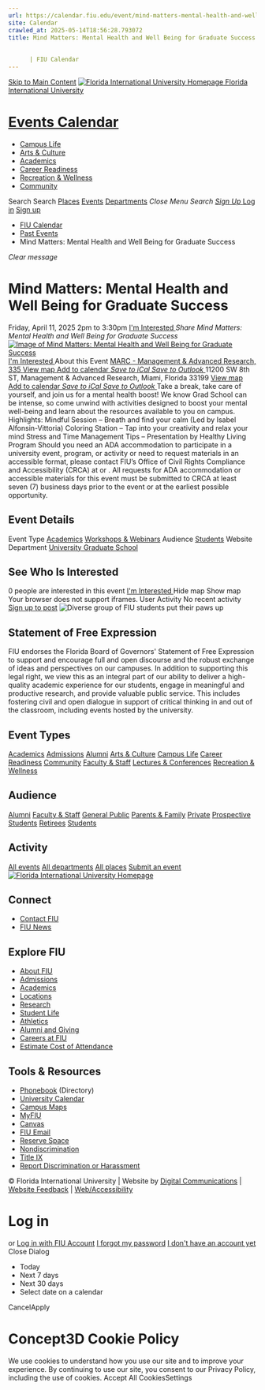 ```yaml
---
url: https://calendar.fiu.edu/event/mind-matters-mental-health-and-well-being-for-graduate-success
site: Calendar
crawled_at: 2025-05-14T18:56:28.793072
title: Mind Matters: Mental Health and Well Being for Graduate Success
    
    
      | FIU Calendar
---
```


[Skip to Main Content](https://calendar.fiu.edu/event/mind-matters-mental-health-and-well-being-for-graduate-success#main-content)
[![Florida International University Homepage](https://digicdn.fiu.edu/core/_assets/images/logo-top.png) Florida International University](https://www.fiu.edu)
# [Events Calendar ](https://calendar.fiu.edu/)
  * [Campus Life](https://calendar.fiu.edu/calendar?event_types%5B%5D=127595)
  * [Arts & Culture](https://calendar.fiu.edu/calendar?event_types%5B%5D=127590)
  * [Academics](https://calendar.fiu.edu/calendar?event_types%5B%5D=127582)
  * [Career Readiness](https://calendar.fiu.edu/calendar?event_types%5B%5D=127584)
  * [Recreation & Wellness](https://calendar.fiu.edu/calendar?event_types%5B%5D=127603)
  * [Community](https://calendar.fiu.edu/calendar?event_types%5B%5D=127601)


Search Search
[Places](https://calendar.fiu.edu/search/places) [Events](https://calendar.fiu.edu/calendar) [Departments](https://calendar.fiu.edu/search/departments)
_Close Menu_
_Search_ [ _Sign Up_ ](https://calendar.fiu.edu/signup)
[Log in](https://calendar.fiu.edu/auth/shib_login?previous_url=https%3A%2F%2Fcalendar.fiu.edu%2Fevent%2Fmind-matters-mental-health-and-well-being-for-graduate-success) [Sign up](https://calendar.fiu.edu/signup)
  * [FIU Calendar](https://calendar.fiu.edu/)
  * [Past Events](https://calendar.fiu.edu/calendar/day/2025/4/11)
  * Mind Matters: Mental Health and Well Being for Graduate Success


_Clear message_
# Mind Matters: Mental Health and Well Being for Graduate Success
Friday, April 11, 2025 2pm to 3:30pm 
[ I'm Interested ](https://calendar.fiu.edu/event/49287577700675/confirm?return=https%3A%2F%2Fcalendar.fiu.edu%2Fevent%2Fmind-matters-mental-health-and-well-being-for-graduate-success)
_Share Mind Matters: Mental Health and Well Being for Graduate Success_
[ ![Image of Mind Matters: Mental Health and Well Being for Graduate Success](https://localist-images.azureedge.net/photos/49287577776458/card/e161df66cff2abc27a896755f1c3ab5d34ebc87f.jpg) ](https://calendar.fiu.edu/photo/49287577776458)
[ I'm Interested ](https://calendar.fiu.edu/event/49287577700675/confirm?return=https%3A%2F%2Fcalendar.fiu.edu%2Fevent%2Fmind-matters-mental-health-and-well-being-for-graduate-success)
About this Event
[ MARC - Management & Advanced Research, 335 ](https://calendar.fiu.edu/marc) [View map ](https://calendar.fiu.edu/event/mind-matters-mental-health-and-well-being-for-graduate-success#about_map)
[Add to calendar ](https://calendar.fiu.edu/event/mind-matters-mental-health-and-well-being-for-graduate-success)
[ _Save to iCal_ ](https://calendar.fiu.edu/event/mind-matters-mental-health-and-well-being-for-graduate-success.ics "Save to iCal") [ _Save to Outlook_ ](https://calendar.fiu.edu/event/mind-matters-mental-health-and-well-being-for-graduate-success.ics "Save to Outlook")
11200 SW 8th ST, Management & Advanced Research, Miami, Florida 33199
[View map ](https://calendar.fiu.edu/event/mind-matters-mental-health-and-well-being-for-graduate-success#about_map)
[Add to calendar ](https://calendar.fiu.edu/event/mind-matters-mental-health-and-well-being-for-graduate-success)
[ _Save to iCal_ ](https://calendar.fiu.edu/event/mind-matters-mental-health-and-well-being-for-graduate-success.ics "Save to iCal") [ _Save to Outlook_ ](https://calendar.fiu.edu/event/mind-matters-mental-health-and-well-being-for-graduate-success.ics "Save to Outlook")
Take a break, take care of yourself, and join us for a mental health boost!
We know Grad School can be intense, so come unwind with activities designed to boost your mental well-being and learn about the resources available to you on campus.
Highlights:
Mindful Session – Breath and find your calm (Led by Isabel Alfonsin-Vittoria)
Coloring Station – Tap into your creativity and relax your mind
Stress and Time Management Tips – Presentation by Healthy Living Program
Should you need an ADA accommodation to participate in a university event, program, or activity or need to request materials in an accessible format, please contact FIU’s Office of Civil Rights Compliance and Accessibility (CRCA) at or . All requests for ADA accommodation or accessible materials for this event must be submitted to CRCA at least seven (7) business days prior to the event or at the earliest possible opportunity. 
## Event Details
Event Type
[Academics](https://calendar.fiu.edu/search/events?event_types%5B%5D=127582) [Workshops & Webinars](https://calendar.fiu.edu/search/events?event_types%5B%5D=127588)
Audience
[Students](https://calendar.fiu.edu/search/events?event_types%5B%5D=121719)
Website
Department
[University Graduate School](https://calendar.fiu.edu/department/university_graduate_school)
##  See Who Is Interested 
0 people  are interested in this event
[ I'm Interested ](https://calendar.fiu.edu/event/49287577700675/confirm?return=https%3A%2F%2Fcalendar.fiu.edu%2Fevent%2Fmind-matters-mental-health-and-well-being-for-graduate-success)
Hide map Show map
Your browser does not support iframes.
User Activity
No recent activity
[Sign up to post](https://calendar.fiu.edu/auth/shib_login?previous_url=https%3A%2F%2Fcalendar.fiu.edu%2Fevent%2Fmind-matters-mental-health-and-well-being-for-graduate-success)
![Diverse group of FIU students put their paws up](https://www.fiu.edu/_assets/images/thumbnail-students-paw.jpg)
## Statement of Free Expression
FIU endorses the Florida Board of Governors' Statement of Free Expression to support and encourage full and open discourse and the robust exchange of ideas and perspectives on our campuses. In addition to supporting this legal right, we view this as an integral part of our ability to deliver a high-quality academic experience for our students, engage in meaningful and productive research, and provide valuable public service. This includes fostering civil and open dialogue in support of critical thinking in and out of the classroom, including events hosted by the university.
## Event Types
[Academics](https://calendar.fiu.edu/calendar?event_types%5B%5D=127582)
[Admissions](https://calendar.fiu.edu/calendar?event_types%5B%5D=127583)
[Alumni](https://calendar.fiu.edu/calendar?event_types%5B%5D=127589)
[Arts & Culture](https://calendar.fiu.edu/calendar?event_types%5B%5D=127590)
[Campus Life](https://calendar.fiu.edu/calendar?event_types%5B%5D=127595)
[Career Readiness](https://calendar.fiu.edu/calendar?event_types%5B%5D=127584)
[Community](https://calendar.fiu.edu/calendar?event_types%5B%5D=127601)
[Faculty & Staff](https://calendar.fiu.edu/calendar?event_types%5B%5D=127602)
[Lectures & Conferences](https://calendar.fiu.edu/calendar?event_types%5B%5D=127587)
[Recreation & Wellness](https://calendar.fiu.edu/calendar?event_types%5B%5D=127603)
## Audience
[Alumni](https://calendar.fiu.edu/calendar?event_types%5B%5D=121721)
[Faculty & Staff](https://calendar.fiu.edu/calendar?event_types%5B%5D=121720)
[General Public](https://calendar.fiu.edu/calendar?event_types%5B%5D=121722)
[Parents & Family](https://calendar.fiu.edu/calendar?event_types%5B%5D=36918157286658)
[Private](https://calendar.fiu.edu/calendar?event_types%5B%5D=129753)
[Prospective Students](https://calendar.fiu.edu/calendar?event_types%5B%5D=121723)
[Retirees](https://calendar.fiu.edu/calendar?event_types%5B%5D=37290279036119)
[Students](https://calendar.fiu.edu/calendar?event_types%5B%5D=121719)
## Activity
[All events](https://calendar.fiu.edu/search?what=events)
[All departments](https://calendar.fiu.edu/search/departments)
[All places](https://calendar.fiu.edu/search?what=places)
[Submit an event](https://calendar.fiu.edu/admin/events/new/basic-information)
[ ![Florida International University Homepage](https://digicdn.fiu.edu/core/_assets/images/footer-logo.svg) ](https://www.fiu.edu/)
## Connect
  * [Contact FIU](https://www.fiu.edu/about/contact-us/index.html)
  * [FIU News](https://news.fiu.edu/)


## Explore FIU
  * [About FIU](https://www.fiu.edu/about/index.html)
  * [Admissions](https://www.fiu.edu/admissions/index.html)
  * [Academics](https://www.fiu.edu/academics/index.html)
  * [Locations](https://www.fiu.edu/locations/index.html)
  * [Research](https://www.fiu.edu/research/index.html)
  * [Student Life](https://www.fiu.edu/student-life/index.html)
  * [Athletics](https://www.fiu.edu/athletics/index.html)
  * [Alumni and Giving](https://www.fiu.edu/alumni-and-giving/index.html)
  * [Careers at FIU](https://hr.fiu.edu/careers/)
  * [Estimate Cost of Attendance](https://onestop.fiu.edu/finances/estimate-your-costs/)


## Tools & Resources
  * [Phonebook](https://phonebook.fiu.edu) (Directory)
  * [University Calendar](https://calendar.fiu.edu/)
  * [Campus Maps](https://campusmaps.fiu.edu/)
  * [MyFIU](https://my.fiu.edu/)
  * [Canvas](https://canvas.fiu.edu)
  * [FIU Email](http://mail.fiu.edu/)
  * [Reserve Space](https://reservespace.fiu.edu/make-reservation/)
  * [Nondiscrimination](https://ace.fiu.edu/civil-rights-and-accessibility/harassment-and-discrimination/)
  * [Title IX](https://ace.fiu.edu/title-ix/)
  * [Report Discrimination or Harassment](https://report.fiu.edu/)


© Florida International University  | Website by [Digital Communications](https://stratcomm.fiu.edu/digital-print/websites/) | [Website Feedback](https://webforms.fiu.edu/view.php?id=370774&element_5=https://calendar.fiu.edu/https://calendar.fiu.edu/) | [Web/Accessibility](https://accessibility.fiu.edu/)
# Log in
or
[Log in with FIU Account](https://calendar.fiu.edu/auth/shib_login?previous_url=https%3A%2F%2Fcalendar.fiu.edu%2Fevent%2Fmind-matters-mental-health-and-well-being-for-graduate-success)
[I forgot my password](https://calendar.fiu.edu/auth/forgot) [I don't have an account yet](https://calendar.fiu.edu/signup)
Close Dialog
  * Today
  * Next 7 days
  * Next 30 days
  * Select date on a calendar


CancelApply
# Concept3D Cookie Policy
We use cookies to understand how you use our site and to improve your experience. By continuing to use our site, you consent to our Privacy Policy, including the use of cookies. 
Accept All CookiesSettings
